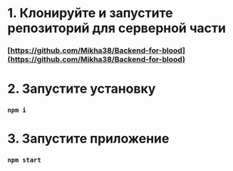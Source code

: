 # 1. Клонируйте и запустите репозиторий для серверной части
### [https://github.com/Mikha38/Backend-for-blood](https://github.com/Mikha38/Backend-for-blood)
# 2. Запустите установку 
### `npm i`
# 3. Запустите приложение
### `npm start`